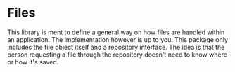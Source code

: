 # Files
This library is ment to define a general way on how files are handled within an application.
The implementation however is up to you. This package only includes the file object itself
and a repository interface. The idea is that the person requesting a file through
the repository doesn't need to know where or how it's saved.
